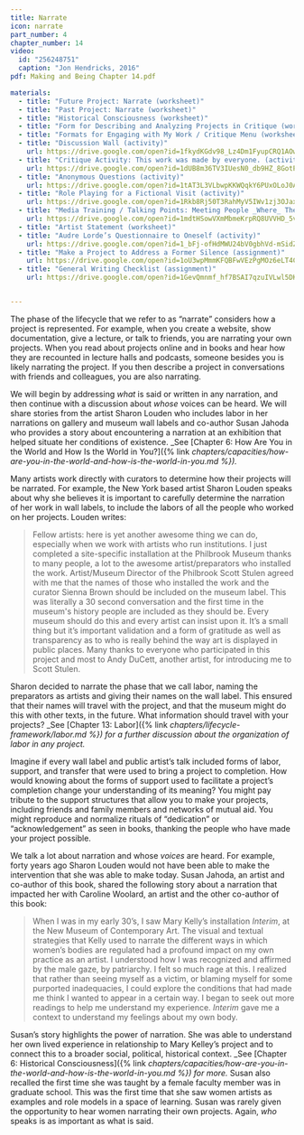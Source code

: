 ```yaml
---
title: Narrate
icon: narrate
part_number: 4
chapter_number: 14
video:
  id: "256248751"
  caption: "Jon Hendricks, 2016"
pdf: Making and Being Chapter 14.pdf

materials:
  - title: "Future Project: Narrate (worksheet)"
  - title: "Past Project: Narrate (worksheet)"
  - title: "Historical Consciousness (worksheet)"
  - title: "Form for Describing and Analyzing Projects in Critique (worksheet)"
  - title: "Formats for Engaging with My Work / Critique Menu (worksheet)"
  - title: "Discussion Wall (activity)"
    url: https://drive.google.com/open?id=1fkydKGdv98_Lz4Dm1FyupCRQ1AOwi2kO
  - title: "Critique Activity: This work was made by everyone. (activity)"
    url: https://drive.google.com/open?id=1dUB8m36TV3IUesN0_db9HZ_8GotP9PDA
  - title: "Anonymous Questions (activity)"
    url: https://drive.google.com/open?id=1tAT3L3VLbwpKKWQqkY6PUxOLoJ0ABUE2
  - title: "Role Playing for a Fictional Visit (activity)"
    url: https://drive.google.com/open?id=1Rkb8Rj50T3RahMyV5IWv1zj3OJaxcMAg
  - title: "Media Training / Talking Points: Meeting People _Where_ They Are  (activity)"
    url: https://drive.google.com/open?id=1mdtHSowVXmMbmeKrpRQ8UVVHD_5vueIx
  - title: "Artist Statement (worksheet)"
  - title: "Audre Lorde’s Questionnaire to Oneself (activity)"
    url: https://drive.google.com/open?id=1_bFj-ofHdMWU24bV0gbhVd-mSidZVcIF
  - title: "Make a Project to Address a Former Silence (assignment)"
    url: https://drive.google.com/open?id=1oU3wpMmmKFQBFwVEzPgMOz6eLT4CrDWh
  - title: "General Writing Checklist (assignment)"
    url: https://drive.google.com/open?id=1GevQmnmf_hf7BSAI7qzuIVLwl5DKQIpQ


---
```

The phase of the lifecycle that we refer to as “narrate” considers how a project is represented. For example, when you create a website, show documentation, give a lecture, or talk to friends, you are narrating your own projects. When you read about projects online and in books and hear how they are recounted in lecture halls and podcasts, someone besides you is likely narrating the project. If you then describe a project in conversations with friends and colleagues, you are also narrating. 

We will begin by addressing _what_ is said or written in any narration, and then continue with a discussion about _whose_ voices can be heard. We will share stories from the artist Sharon Louden who includes labor in her narrations on gallery and museum wall labels and co-author Susan Jahoda who provides a story about encountering a narration at an exhibition that helped situate her conditions of existence. _See [Chapter 6: How Are You in the World and How Is the World in You?]({% link _chapters/capacities/how-are-you-in-the-world-and-how-is-the-world-in-you.md %})._

Many artists work directly with curators to determine how their projects will be narrated. For example, the New York based artist Sharon Louden speaks about why she believes it is important to carefully determine the narration of her work in wall labels, to include the labors of all the people who worked on her projects. Louden writes:

> Fellow artists: here is yet another awesome thing we can do, especially when we work with artists who run institutions. I just completed a site-specific installation at the Philbrook Museum thanks to many people, a lot to the awesome artist/preparators who installed the work. Artist/Museum Director of the Philbrook Scott Stulen agreed with me that the names of those who installed the work and the curator Sienna Brown should be included on the museum label. This was literally a 30 second conversation and the first time in the museum's history people are included as they should be. Every museum should do this and every artist can insist upon it. It’s a small thing but it’s important validation and a form of gratitude as well as transparency as to who is really behind the way art is displayed in public places. Many thanks to everyone who participated in this project and most to Andy DuCett, another artist, for introducing me to Scott Stulen.

Sharon decided to narrate the phase that we call labor, naming the preparators as artists and giving their names on the wall label. This ensured that their names will travel with the project, and that the museum might do this with other texts, in the future. What information should travel with your projects? _See [Chapter 13: Labor]({% link _chapters/lifecycle-framework/labor.md %}) for a further discussion about the organization of labor in any project._

Imagine if every wall label and public artist’s talk included forms of labor, support, and transfer that were used to bring a project to completion. How would knowing about the forms of support used to facilitate a project’s completion change your understanding of its meaning? You might pay tribute to the support structures that allow you to make your projects, including friends and family members and networks of mutual aid. You might reproduce and normalize rituals of “dedication” or “acknowledgement” as seen in books, thanking the people who have made your project possible. 

We talk a lot about narration and whose _voices_ are heard. For example, forty years ago Sharon Louden would not have been able to make the intervention that she was able to make today. Susan Jahoda, an artist and co-author of this book, shared the following story about a narration that impacted her with Caroline Woolard, an artist and the other co-author of this book:

> When I was in my early 30’s, I saw Mary Kelly’s installation _Interim_, at the New Museum of Contemporary Art. The visual and textual strategies that Kelly used to narrate the different ways in which women’s bodies are regulated had a profound impact on my own practice as an artist. I understood how I was recognized and affirmed by the male gaze, by patriarchy. I felt so much rage at this. I realized that rather than seeing myself as a victim, or blaming myself for some purported inadequacies, I could explore the conditions that had made me think I wanted to appear in a certain way. I began to seek out more readings to help me understand my experience. _Interim_ gave me a context to understand my feelings about my own body.

Susan’s story highlights the power of narration. She was able to understand her own lived experience in relationship to Mary Kelley’s project and to connect this to a broader social, political, historical context. _See [Chapter 6: Historical Consciousness]({% link _chapters/capacities/how-are-you-in-the-world-and-how-is-the-world-in-you.md %}) for more._ Susan also recalled the first time she was taught by a female faculty member was in graduate school. This was the first time that she saw women artists as examples and role models in a space of learning. Susan was rarely given the opportunity to hear women narrating their own projects. Again, _who_ speaks is as important as what is said. 
